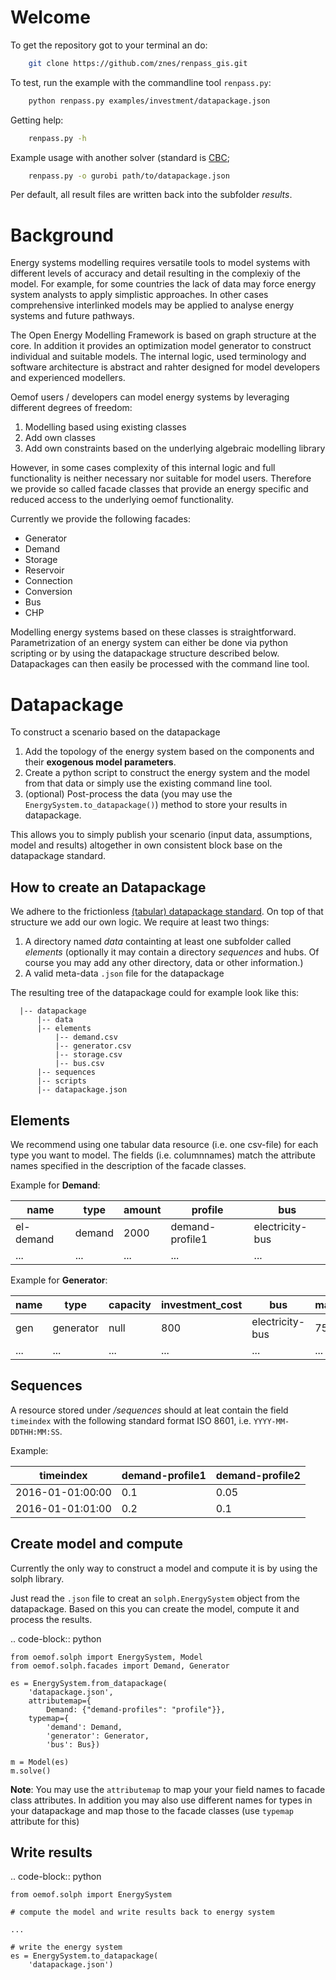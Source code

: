 Welcome
=========

To get the repository got to your terminal an do:

```bash
    git clone https://github.com/znes/renpass_gis.git
```

To test, run the example with the commandline tool `renpass.py`:

```bash
    python renpass.py examples/investment/datapackage.json
```

Getting help:

```bash
    renpass.py -h
```
Example usage with another solver (standard is [CBC](https://projects.coin-or.org/Cbc);

```bash
    renpass.py -o gurobi path/to/datapackage.json
```    

Per default, all result files are written back into the subfolder *results*.


Background
=============

Energy systems modelling requires versatile tools to model systems with
different levels of accuracy and detail resulting in the complexiy of the model.
For example, for some countries the lack of data may force energy system
analysts to apply simplistic approaches. In other cases comprehensive interlinked
models may be applied to analyse energy systems and future pathways.

The Open Energy Modelling Framework is based on graph structure at the core.
In addition it provides an optimization model generator to construct individual
and suitable models. The internal logic, used terminology and software
architecture is abstract and rahter designed for model developers and
experienced modellers.

Oemof users / developers can model energy systems by leveraging different degrees
of freedom:

1. Modelling based using existing classes
2. Add own classes
3. Add own constraints based on the underlying algebraic modelling library

However, in some cases complexity of this internal logic and full functionality
is neither necessary nor suitable for model users. Therefore we provide
so called facade classes that provide an energy specific and reduced access to
the underlying oemof functionality.

Currently we provide the following facades:

* Generator
* Demand
* Storage
* Reservoir
* Connection
* Conversion
* Bus
* CHP

Modelling energy systems based on these classes is straightforward.
Parametrization of an energy system can either be done via python scripting or
by using the datapackage structure described below. Datapackages can then easily
be processed with the command line tool.


Datapackage
============
To construct a scenario based on the datapackage

1. Add the topology of the energy system based on the components and their
  **exogenous model parameters**.
2. Create a python script to construct the energy system and the model from
  that data or simply use the existing command line tool.
3. (optional) Post-process the data (you may use the `EnergySystem.to_datapackage()`)
   method to store your results in datapackage.

This allows you to simply publish your scenario (input data, assumptions, model
and results) altogether in own consistent block base on the datapackage
standard.


How to create an Datapackage
-----------------------------

We adhere to the frictionless [(tabular) datapackage standard](https://frictionlessdata.io/specs/tabular-data-package/).
On top of that structure we add our own logic. We require at least two things:

1. A directory named *data* containting at least one subfolder called *elements*
 (optionally it may contain a directory *sequences* and hubs. Of course you may
 add any other directory, data or other information.)
2. A valid meta-data `.json` file for the datapackage

The resulting tree of the datapackage could for example look like this:


      |-- datapackage
          |-- data
          |-- elements
              |-- demand.csv
              |-- generator.csv
              |-- storage.csv
              |-- bus.csv
          |-- sequences
          |-- scripts
          |-- datapackage.json


Elements
--------

We recommend using one tabular data resource (i.e. one csv-file) for each
type you want to model. The fields (i.e. columnnames) match the attribute
names specified in the description of the facade classes.

Example for **Demand**:

| name      | type   | amount | profile         | bus             |
|-----------|--------|--------|-----------------|-----------------|
| el-demand | demand | 2000   | demand-profile1 | electricity-bus |
| ...       |  ...   |  ...   |     ...         |     ...         |

Example for **Generator**:

| name  | type      | capacity | investment_cost | bus             | marginal_cost |
|-------|-----------|----------|-----------------|-----------------|---------------|
| gen   | generator | null     | 800             | electricity-bus | 75            |
| ...   |     ...   |    ...   |     ...         |     ...         |  ...          |


Sequences
----------
A resource stored under
*/sequences* should at leat contain the field `timeindex` with the following
standard format ISO 8601, i.e. `YYYY-MM-DDTHH:MM:SS`.

Example:

| timeindex        |  demand-profile1 |  demand-profile2 |
|------------------|------------------|------------------|
| 2016-01-01:00:00 |     0.1          |      0.05        |
| 2016-01-01:01:00 |     0.2          |      0.1         |


Create model and compute
-------------------------
Currently the only way to construct a model and compute it is by using the
solph library.

Just read the `.json` file to creat an `solph.EnergySystem` object from the
datapackage. Based on this you can create the model, compute it and process
the results.

.. code-block:: python

    from oemof.solph import EnergySystem, Model
    from oemof.solph.facades import Demand, Generator

    es = EnergySystem.from_datapackage(
        'datapackage.json',
        attributemap={
            Demand: {"demand-profiles": "profile"}},
        typemap={
            'demand': Demand,
            'generator': Generator,
            'bus': Bus})

    m = Model(es)
    m.solve()


**Note**: You may use the `attributemap` to map your your field names to facade
class attributes. In addition you may also use different names for types in your
datapackage and map those to the facade classes (use `typemap` attribute for
this)

Write results
--------------
.. code-block:: python

    from oemof.solph import EnergySystem

    # compute the model and write results back to energy system

    ...

    # write the energy system
    es = EnergySystem.to_datapackage(
        'datapackage.json')

